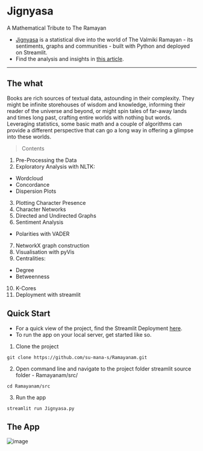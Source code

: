 # Jignyasa 
A Mathematical Tribute to The Ramayan
- [Jignyasa](https://ramayanam.streamlit.app/) is a statistical dive into the world of The Valmiki Ramayan - its sentiments, graphs and communities - built with Python and deployed on Streamlit.
- Find the analysis and insights in [this article](https://medium.com/@sumanasridharan/of-epics-networks-and-bots-79f48cdd3c3f).
----------
## The what
Books are rich sources of textual data, astounding in their complexity. They might be infinite storehouses of wisdom and knowledge, informing their reader of the universe and beyond, or might spin tales of far-away lands and times long past, crafting entire worlds with nothing but words. Leveraging statistics, some basic math and a couple of algorithms can provide a different perspective that can go a long way in offering a glimpse into these worlds.
> Contents
1) Pre-Processing the Data
2) Exploratory Analysis with NLTK:
  - Wordcloud
  - Concordance
  - Dispersion Plots
3) Plotting Character Presence
4) Character Networks
5) Directed and Undirected Graphs
6) Sentiment Analysis 
- Polarities with VADER
7) NetworkX graph construction
8) Visualisation with pyVis
9) Centralities:
- Degree
- Betweenness
10) K-Cores
11) Deployment with streamlit

## Quick Start
- For a quick view of the project, find the Streamlit Deployment [here](https://ramayanam.streamlit.app/).
- To run the app on your local server, get started like so.
1) Clone the project
```
git clone https://github.com/su-mana-s/Ramayanam.git
```
2) Open command line and navigate to the project folder streamlit source folder - Ramayanam/src/
```
cd Ramayanam/src
```
3) Run the app
```
streamlit run Jignyasa.py
```
## The App
![image](https://github.com/su-mana-s/Ramayanam/assets/98222724/e6e291ff-090f-4a89-8a03-10004f516a4e)

